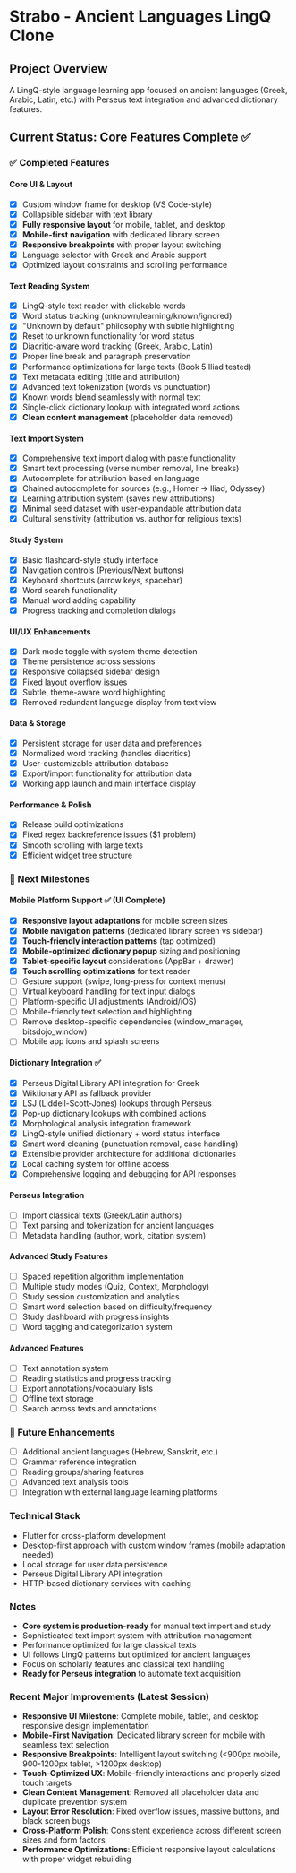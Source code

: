 # Strabo - Ancient Languages LingQ Clone

## Project Overview
A LingQ-style language learning app focused on ancient languages (Greek, Arabic, Latin, etc.) with Perseus text integration and advanced dictionary features.

## Current Status: Core Features Complete ✅

### ✅ Completed Features

#### Core UI & Layout
- [x] Custom window frame for desktop (VS Code-style)
- [x] Collapsible sidebar with text library
- [x] **Fully responsive layout** for mobile, tablet, and desktop
- [x] **Mobile-first navigation** with dedicated library screen
- [x] **Responsive breakpoints** with proper layout switching
- [x] Language selector with Greek and Arabic support
- [x] Optimized layout constraints and scrolling performance

#### Text Reading System
- [x] LingQ-style text reader with clickable words
- [x] Word status tracking (unknown/learning/known/ignored)
- [x] "Unknown by default" philosophy with subtle highlighting
- [x] Reset to unknown functionality for word status
- [x] Diacritic-aware word tracking (Greek, Arabic, Latin)
- [x] Proper line break and paragraph preservation
- [x] Performance optimizations for large texts (Book 5 Iliad tested)
- [x] Text metadata editing (title and attribution)
- [x] Advanced text tokenization (words vs punctuation)
- [x] Known words blend seamlessly with normal text
- [x] Single-click dictionary lookup with integrated word actions
- [x] **Clean content management** (placeholder data removed)

#### Text Import System
- [x] Comprehensive text import dialog with paste functionality
- [x] Smart text processing (verse number removal, line breaks)
- [x] Autocomplete for attribution based on language
- [x] Chained autocomplete for sources (e.g., Homer → Iliad, Odyssey)
- [x] Learning attribution system (saves new attributions)
- [x] Minimal seed dataset with user-expandable attribution data
- [x] Cultural sensitivity (attribution vs. author for religious texts)

#### Study System
- [x] Basic flashcard-style study interface
- [x] Navigation controls (Previous/Next buttons)
- [x] Keyboard shortcuts (arrow keys, spacebar)
- [x] Word search functionality
- [x] Manual word adding capability
- [x] Progress tracking and completion dialogs

#### UI/UX Enhancements
- [x] Dark mode toggle with system theme detection
- [x] Theme persistence across sessions
- [x] Responsive collapsed sidebar design
- [x] Fixed layout overflow issues
- [x] Subtle, theme-aware word highlighting
- [x] Removed redundant language display from text view

#### Data & Storage
- [x] Persistent storage for user data and preferences
- [x] Normalized word tracking (handles diacritics)
- [x] User-customizable attribution database
- [x] Export/import functionality for attribution data
- [x] Working app launch and main interface display

#### Performance & Polish
- [x] Release build optimizations
- [x] Fixed regex backreference issues ($1 problem)
- [x] Smooth scrolling with large texts
- [x] Efficient widget tree structure

### 🚧 Next Milestones

#### Mobile Platform Support ✅ (UI Complete)
- [x] **Responsive layout adaptations** for mobile screen sizes
- [x] **Mobile navigation patterns** (dedicated library screen vs sidebar)
- [x] **Touch-friendly interaction patterns** (tap optimized)
- [x] **Mobile-optimized dictionary popup** sizing and positioning
- [x] **Tablet-specific layout** considerations (AppBar + drawer)
- [x] **Touch scrolling optimizations** for text reader
- [ ] Gesture support (swipe, long-press for context menus)
- [ ] Virtual keyboard handling for text input dialogs
- [ ] Platform-specific UI adjustments (Android/iOS)
- [ ] Mobile-friendly text selection and highlighting
- [ ] Remove desktop-specific dependencies (window_manager, bitsdojo_window)
- [ ] Mobile app icons and splash screens

#### Dictionary Integration ✅
- [x] Perseus Digital Library API integration for Greek
- [x] Wiktionary API as fallback provider
- [x] LSJ (Liddell-Scott-Jones) lookups through Perseus
- [x] Pop-up dictionary lookups with combined actions
- [x] Morphological analysis integration framework
- [x] LingQ-style unified dictionary + word status interface
- [x] Smart word cleaning (punctuation removal, case handling)
- [x] Extensible provider architecture for additional dictionaries
- [x] Local caching system for offline access
- [x] Comprehensive logging and debugging for API responses

#### Perseus Integration
- [ ] Import classical texts (Greek/Latin authors)
- [ ] Text parsing and tokenization for ancient languages
- [ ] Metadata handling (author, work, citation system)

#### Advanced Study Features
- [ ] Spaced repetition algorithm implementation
- [ ] Multiple study modes (Quiz, Context, Morphology)
- [ ] Study session customization and analytics
- [ ] Smart word selection based on difficulty/frequency
- [ ] Study dashboard with progress insights
- [ ] Word tagging and categorization system

#### Advanced Features
- [ ] Text annotation system
- [ ] Reading statistics and progress tracking
- [ ] Export annotations/vocabulary lists
- [ ] Offline text storage
- [ ] Search across texts and annotations

### 🎯 Future Enhancements
- [ ] Additional ancient languages (Hebrew, Sanskrit, etc.)
- [ ] Grammar reference integration
- [ ] Reading groups/sharing features
- [ ] Advanced text analysis tools
- [ ] Integration with external language learning platforms

### Technical Stack
- Flutter for cross-platform development
- Desktop-first approach with custom window frames (mobile adaptation needed)
- Local storage for user data persistence
- Perseus Digital Library API integration
- HTTP-based dictionary services with caching

### Notes
- **Core system is production-ready** for manual text import and study
- Sophisticated text import system with attribution management
- Performance optimized for large classical texts
- UI follows LingQ patterns but optimized for ancient languages
- Focus on scholarly features and classical text handling
- **Ready for Perseus integration** to automate text acquisition

### Recent Major Improvements (Latest Session)
- **Responsive UI Milestone**: Complete mobile, tablet, and desktop responsive design implementation
- **Mobile-First Navigation**: Dedicated library screen for mobile with seamless text selection
- **Responsive Breakpoints**: Intelligent layout switching (<900px mobile, 900-1200px tablet, >1200px desktop)
- **Touch-Optimized UX**: Mobile-friendly interactions and properly sized touch targets
- **Clean Content Management**: Removed all placeholder data and duplicate prevention system
- **Layout Error Resolution**: Fixed overflow issues, massive buttons, and black screen bugs
- **Cross-Platform Polish**: Consistent experience across different screen sizes and form factors
- **Performance Optimizations**: Efficient responsive layout calculations with proper widget rebuilding